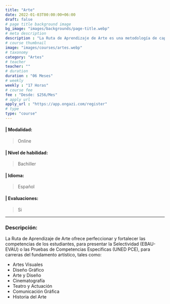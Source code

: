 ```yaml
---
title: "Arte"
date: 2022-01-03T00:00:00+06:00
draft: false
# page title background image
bg_image: "images/backgrounds/page-title.webp"
# meta description
description : "La Ruta de Aprendizaje de Arte es una metodología de capacitación de carácter virtual, elaborada tanto para estudiantes españoles, como estudiantes extranjeros (procedentes de un sistema educativo distinto al español). Esta ruta contempla espacios de intercambio y análisis durante el proceso de formación de los alumnos."
# course thumbnail
image: "images/courses/artes.webp"
# taxonomy
category: "Artes"
# teacher
teacher: ""
# duration
duration : "06 Meses"
# weekly
weekly : "17 Horas"
# course fee
fee : "Desde: $256/Mes"
# apply url
apply_url : "https://app.ongazi.com/register"
# type
type: "course"
---
```


#### | Modalidad: 
> Online
#### | Nivel de habilidad:
> Bachiller
#### | Idioma:
> Español
#### | Evaluaciones:
> Si

-------------
### Descripción: 


La Ruta de Aprendizaje de Arte ofrece perfeccionar y fortalecer las competencias de los estudiantes, para presentar la Selectividad (EBAU-EVAU) o las Pruebas de Competencias Específicas (UNED PCE), para carreras del fundamento artístico, tales como:</p>



* Artes Visuales
* Diseño Gráfico
* Arte y Diseño
* Cinematografía
* Teatro y Actuación
* Comunicación Gráfica
* Historia del Arte